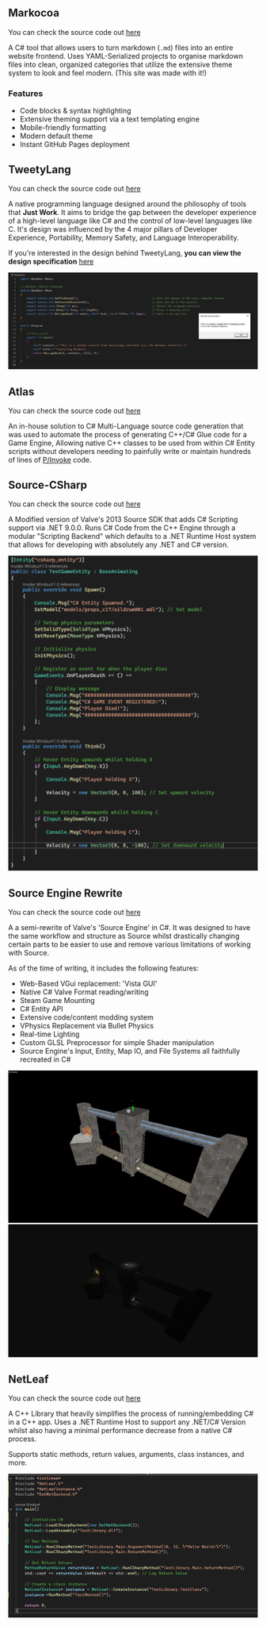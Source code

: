 ## Markocoa
You can check the source code out [here](https://github.com/Tweety-Lab/Markocoa)

A C# tool that allows users to turn markdown (`.md`) files into an entire website frontend. Uses YAML-Serialized projects to organise markdown files into clean, organized categories that utilize the extensive theme system to look and feel modern. (This site was made with it!)

### Features
- Code blocks & syntax highlighting  
- Extensive theming support via a text templating engine  
- Mobile-friendly formatting  
- Modern default theme
- Instant GitHub Pages deployment

## TweetyLang
You can check the source code out [here](https://github.com/TweetyLang/TweetyLang)

A native programming language designed around the philosophy of tools that **Just Work**. It aims to bridge the gap between the developer experience of a high-level language like C# and the control of low-level languages like C. It's design was influenced by the 4 major pillars of Developer Experience, Portability, Memory Safety, and Language Interoperability.

If you're interested in the design behind TweetyLang, **you can view the design specification** [here](https://tweetylang.github.io/Specification/)

![TweetyLang Source Code](tweety-lang.png)

## Atlas
You can check the source code out [here](https://github.com/Vista-Source/Atlas)

An in-house solution to C# Multi-Language source code generation that was used to automate the process of generating C++/C# Glue code for a Game Engine, Allowing native C++ classes to be used from within C# Entity scripts without developers needing to painfully write or maintain hundreds of lines of [P/Invoke](https://learn.microsoft.com/en-us/dotnet/standard/native-interop/pinvoke) code.

## Source-CSharp
You can check the source code out [here](https://github.com/Tweety-Lab/source-csharp)

A Modified version of Valve's 2013 Source SDK that adds C# Scripting support via .NET 9.0.0. Runs C# Code from the C++ Engine through a modular "Scripting Backend" which defaults to a .NET Runtime Host system that allows for developing with absolutely any .NET and C# version.

![C# Source Entity](source-cs.png)

## Source Engine Rewrite
You can check the source code out [here](https://github.com/Tweety-Lab/SourceRewrite)

A a semi-rewrite of Valve's 'Source Engine' in C#. It was designed to have the same workflow and structure as Source whilst drastically changing certain parts to be easier to use and remove various limitations of working with Source.

As of the time of writing, it includes the following features:
- Web-Based VGui replacement: 'Vista GUI'
- Native C# Valve Format reading/writing
- Steam Game Mounting
- C# Entity API
- Extensive code/content modding system
- VPhysics Replacement via Bullet Physics
- Real-time Lighting
- Custom GLSL Preprocessor for simple Shader manipulation
- Source Engine's Input, Entity, Map IO, and File Systems all faithfully recreated in C#

![VMF Rendered in Hammer](hammer-map.png)
![VMF Rendered in SourceRewrite](vmf-render-map.png)

## NetLeaf
You can check the source code out [here](https://github.com/Tweety-Lab/NetLeaf)

A C++ Library that heavily simplifies the process of running/embedding C# in a C++ app. Uses a .NET Runtime Host to support any .NET/C# Version whilst also having a minimal performance decrease from a native C# process. 

Supports static methods, return values, arguments, class instances, and more.

![NetLeaf Code](netleaf.png)